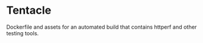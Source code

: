 # Tentacle
Dockerfile and assets for an automated build that contains httperf and other testing tools.
